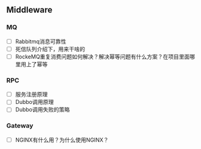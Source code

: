 ## Middleware

### MQ
- [ ] Rabbitmq消息可靠性
- [ ] 死信队列介绍下，用来干啥的
- [ ] RockeMQ重复消费问题如何解决？解决幂等问题有什么方案？在项目里面哪里用上了幂等

### RPC 
- [ ] 服务注册原理
- [ ] Dubbo调用原理
- [ ] Dubbo调用失败的策略

### Gateway
- [ ] NGINX有什么用？为什么使用NGINX？
